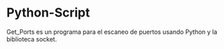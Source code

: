# Python-Script
Get_Ports es un programa para el escaneo de puertos usando Python y la biblioteca socket.
